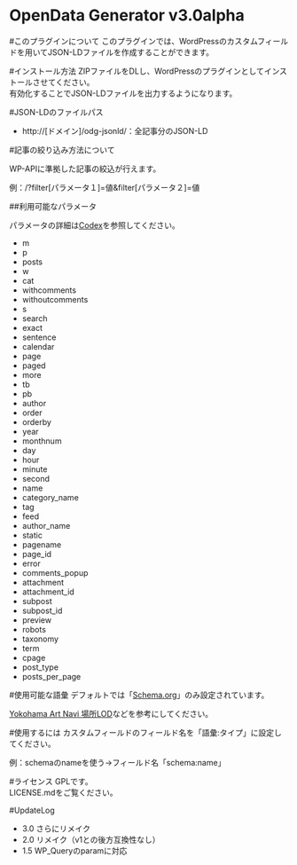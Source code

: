 OpenData Generator v3.0alpha
============

#このプラグインについて
このプラグインでは、WordPressのカスタムフィールドを用いてJSON-LDファイルを作成することができます。

#インストール方法
ZIPファイルをDLし、WordPressのプラグインとしてインストールさせてください。  
有効化することでJSON-LDファイルを出力するようになります。

#JSON-LDのファイルパス
- http://[ドメイン]/odg-jsonld/：全記事分のJSON-LD

#記事の絞り込み方法について

WP-APIに準拠した記事の絞込が行えます。

例：/?filter[パラメータ１]=値&filter[パラメータ２]=値

##利用可能なパラメータ

パラメータの詳細は[Codex](http://wpdocs.osdn.jp/%E9%96%A2%E6%95%B0%E3%83%AA%E3%83%95%E3%82%A1%E3%83%AC%E3%83%B3%E3%82%B9/WP_Query)を参照してください。

- m
- p
- posts
- w
- cat
- withcomments
- withoutcomments
- s
- search
- exact
- sentence
- calendar
- page
- paged
- more
- tb
- pb
- author
- order
- orderby
- year
- monthnum
- day
- hour
- minute
- second
- name
- category_name
- tag
- feed
- author_name
- static
- pagename
- page_id
- error
- comments_popup
- attachment
- attachment_id
- subpost
- subpost_id
- preview
- robots
- taxonomy
- term
- cpage
- post_type
- posts_per_page

#使用可能な語彙
デフォルトでは「[Schema.org](http://schema.org/)」のみ設定されています。

[Yokohama Art Navi 場所LOD](http://fp.yafjp.org/yokohama_art_lod/place_rdf)などを参考にしてください。

#使用するには
カスタムフィールドのフィールド名を「語彙:タイプ」に設定してください。

例：schemaのnameを使う->フィールド名「schema:name」

#ライセンス
GPLです。  
LICENSE.mdをご覧ください。

#UpdateLog
- 3.0 さらにリメイク
- 2.0 リメイク（v1との後方互換性なし）
- 1.5 WP_Queryのparamに対応
